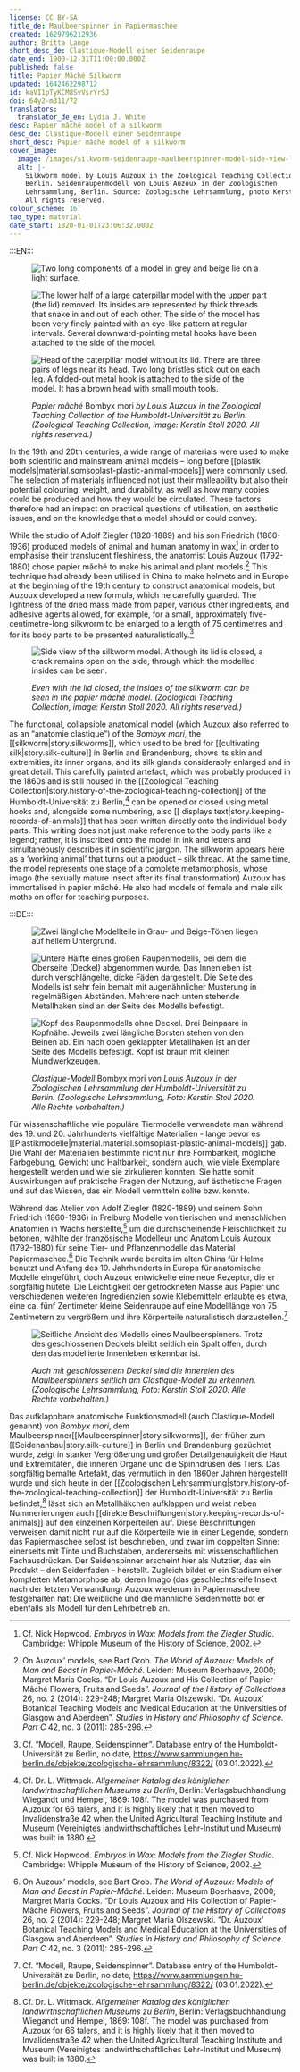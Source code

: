 ```yaml
---
license: CC BY-SA
title_de: Maulbeerspinner in Papiermaschee
created: 1629796212936
author: Britta Lange
short_desc_de: Clastique-Modell einer Seidenraupe
date_end: 1900-12-31T11:00:00.000Z
published: false
title: Papier Mâché Silkworm
updated: 1642462298712
id: kaVI1pTyKCM8SvVsrYrSJ
doi: 64y2-m311/72
translators:
  translator_de_en: Lydia J. White
desc: Papier mâché model of a silkworm
desc_de: Clastique-Modell einer Seidenraupe
short_desc: Papier mâché model of a silkworm
cover_image:
  image: /images/silkworm-seidenraupe-maulbeerspinner-model-side-view-louis-auzoux.jpeg
  alt: |-
    Silkworm model by Louis Auzoux in the Zoological Teaching Collection,
    Berlin. Seidenraupenmodell von Louis Auzoux in der Zoologischen
    Lehrsammlung, Berlin. Source: Zoologische Lehrsammlung, photo Kerstin Stoll.
    All rights reserved.
colour_scheme: 16
tao_type: material
date_start: 1820-01-01T23:06:32.000Z
---
```


:::EN:::

<figure>

<div class="series">

![Two long components of a model in grey and beige lie on a light surface.](/images/guests/silkworm-seidenraupe-maulbeerspinner-model-top-view-louis-auzoux.jpeg)

![The lower half of a large caterpillar model with the upper part (the lid) removed. Its insides are represented by thick threads that snake in and out of each other. The side of the model has been very finely painted with an eye-like pattern at regular intervals. Several downward-pointing metal hooks have been attached to the side of the model.](/images/guests/silkworm-seidenraupe-maulbeerspinner-model-opened-top-view-louis-auzoux.jpeg)

![Head of the caterpillar model without its lid. There are three pairs of legs near its head. Two long bristles stick out on each leg. A folded-out metal hook is attached to the side of the model. It has a brown head with small mouth tools.](/images/guests/silkworm-seidenraupe-maulbeerspinner-model-detail-louis-auzoux.jpeg)

</div>

<figcaption>

_Papier mâché_ Bombyx mori _by Louis Auzoux in the Zoological Teaching Collection of the Humboldt-Universität zu Berlin. (Zoological Teaching Collection, image: Kerstin Stoll 2020. All rights reserved.)_

</figcaption>

</figure>

In the 19th and 20th centuries, a wide range of materials were used to make both scientific and mainstream animal models – long before [[plastik models|material.somsoplast-plastic-animal-models]] were commonly used. The selection of materials influenced not just their malleability but also their potential colouring, weight, and durability, as well as how many copies could be produced and how they would be circulated. These factors therefore had an impact on practical questions of utilisation, on aesthetic issues, and on the knowledge that a model should or could convey.

While the studio of Adolf Ziegler (1820-1889) and his son Friedrich (1860-1936) produced models of animal and human anatomy in wax[^1] in order to emphasise their translucent fleshiness, the anatomist Louis Auzoux (1792-1880) chose papier mâché to make his animal and plant models.[^2] This technique had already been utilised in China to make helmets and in Europe at the beginning of the 19th century to construct anatomical models, but Auzoux developed a new formula, which he carefully guarded. The lightness of the dried mass made from paper, various other ingredients, and adhesive agents allowed, for example, for a small, approximately five-centimetre-long silkworm to be enlarged to a length of 75 centimetres and for its body parts to be presented naturalistically.[^3]

<figure>

![Side view of the silkworm model. Although its lid is closed, a crack remains open on the side, through which the modelled insides can be seen.](/images/guests/silkworm-seidenraupe-maulbeerspinner-model-side-view-louis-auzoux.jpeg)

<figcaption>

_Even with the lid closed, the insides of the silkworm can be seen in the papier mâché model. (Zoological Teaching Collection, image: Kerstin Stoll 2020. All rights reserved.)_

</figcaption>

</figure>

The functional, collapsible anatomical model (which Auzoux also referred to as an “anatomie clastique”) of the _Bombyx mori_, the [[silkworm|story.silkworms]], which used to be bred for [[cultivating silk|story.silk-culture]] in Berlin and Brandenburg, shows its skin and extremities, its inner organs, and its silk glands considerably enlarged and in great detail. This carefully painted artefact, which was probably produced in the 1860s and is still housed in the [[Zoological Teaching Collection|story.history-of-the-zoological-teaching-collection]] of the Humboldt-Universität zu Berlin,[^4] can be opened or closed using metal hooks and, alongside some numbering, also [[ displays text|story.keeping-records-of-animals]] that has been written directly onto the individual body parts. This writing does not just make reference to the body parts like a legend; rather, it is inscribed onto the model in ink and letters and simultaneously describes it in scientific jargon. The silkworm appears here as a ‘working animal’ that turns out a product – silk thread. At the same time, the model represents one stage of a complete metamorphosis, whose imago (the sexually mature insect after its final transformation) Auzoux has immortalised in papier mâché. He also had models of female and male silk moths on offer for teaching purposes.

[^1]: Cf. Nick Hopwood. _Embryos in Wax: Models from the Ziegler Studio_. Cambridge: Whipple Museum of the History of Science, 2002.

[^2]: On Auzoux’ models, see Bart Grob. _The World of Auzoux: Models of Man and Beast in Papier-Mâché_. Leiden: Museum Boerhaave, 2000; Margret Maria Cocks. “Dr Louis Auzoux and His Collection of Papier-Mâché Flowers, Fruits and Seeds”. _Journal of the History of Collections_ 26, no. 2 (2014): 229-248; Margret Maria Olszewski. “Dr. Auzoux’ Botanical Teaching Models and Medical Education at the Universities of Glasgow and Aberdeen”. _Studies in History and Philosophy of Science. Part C_ 42, no. 3 (2011): 285-296.

[^3]: Cf. “Modell, Raupe, Seidenspinner”. Database entry of the Humboldt-Universität zu Berlin, no date, https://www.sammlungen.hu-berlin.de/objekte/zoologische-lehrsammlung/8322/ (03.01.2022).


[^4]: Cf. Dr. L. Wittmack. _Allgemeiner Katalog des königlichen landwirthschaftlichen Museums zu Berlin_, Berlin: Verlagsbuchhandlung Wiegandt und Hempel, 1869: 108f. The model was purchased from Auzoux for 66 talers, and it is highly likely that it then moved to Invalidenstraße 42 when the United Agricultural Teaching Institute and Museum (Vereinigtes landwirthschaftliches Lehr-Institut und Museum) was built in 1880. 

:::DE:::

<figure>

<div class="series">

![Zwei längliche Modellteile in Grau- und Beige-Tönen liegen auf hellem Untergrund.](/images/guests/silkworm-seidenraupe-maulbeerspinner-model-top-view-louis-auzoux.jpeg)

![Untere Hälfte eines großen Raupenmodells, bei dem die Oberseite (Deckel) abgenommen wurde. Das Innenleben ist durch verschlängelte, dicke Fäden dargestellt. Die Seite des Modells ist sehr fein bemalt mit augenähnlicher Musterung in regelmäßigen Abständen. Mehrere nach unten stehende Metallhaken sind an der Seite des Modells befestigt.](/images/guests/silkworm-seidenraupe-maulbeerspinner-model-opened-top-view-louis-auzoux.jpeg)

![Kopf des Raupenmodells ohne Deckel. Drei Beinpaare in Kopfnähe. Jeweils zwei längliche Borsten stehen von den Beinen ab. Ein nach oben geklappter Metallhaken ist an der Seite des Modells befestigt. Kopf ist braun mit kleinen Mundwerkzeugen.](/images/guests/silkworm-seidenraupe-maulbeerspinner-model-detail-louis-auzoux.jpeg)

</div>

<figcaption>

_Clastique-Modell_ Bombyx mori _von Louis Auzoux in der Zoologischen Lehrsammlung der Humboldt-Universität zu Berlin. (Zoologische Lehrsammlung, Foto: Kerstin Stoll 2020. Alle Rechte vorbehalten.)_

</figcaption>

</figure>

Für wissenschaftliche wie populäre Tiermodelle verwendete man während des 19. und 20. Jahrhunderts vielfältige Materialien - lange bevor es [[Plastikmodelle|material.material.somsoplast-plastic-animal-models]] gab. Die Wahl der Materialien bestimmte nicht nur ihre Formbarkeit, mögliche Farbgebung, Gewicht und Haltbarkeit, sondern auch, wie viele Exemplare hergestellt werden und wie sie zirkulieren konnten. Sie hatte somit Auswirkungen auf praktische Fragen der Nutzung, auf ästhetische Fragen und auf das Wissen, das ein Modell vermitteln sollte bzw. konnte.

Während das Atelier von Adolf Ziegler (1820-1889) und seinem Sohn Friedrich (1860-1936) in Freiburg Modelle von tierischen und menschlichen Anatomien in Wachs herstellte,[^1] um die durchscheinende Fleischlichkeit zu betonen, wählte der französische Modelleur und Anatom Louis Auzoux (1792-1880) für seine Tier- und Pflanzenmodelle das Material Papiermaschee.[^2] Die Technik wurde bereits im alten China für Helme benutzt und Anfang des 19. Jahrhunderts in Europa für anatomische Modelle eingeführt, doch Auzoux entwickelte eine neue Rezeptur, die er sorgfältig hütete. Die Leichtigkeit der getrockneten Masse aus Papier und verschiedenen weiteren Ingredienzien sowie Klebemitteln erlaubte es etwa, eine ca. fünf Zentimeter kleine Seidenraupe auf eine Modelllänge von 75 Zentimetern zu vergrößern und ihre Körperteile naturalistisch darzustellen.[^3]

<figure>

![Seitliche Ansicht des Modells eines Maulbeerspinners. Trotz des geschlossenen Deckels bleibt seitlich ein Spalt offen, durch den das modellierte Innenleben erkennbar ist.](/images/guests/silkworm-seidenraupe-maulbeerspinner-model-side-view-louis-auzoux.jpeg)

<figcaption>

_Auch mit geschlossenem Deckel sind die Innereien des Maulbeerspinners seitlich am Clastique-Modell zu erkennen. (Zoologische Lehrsammlung, Foto: Kerstin Stoll 2020. Alle Rechte vorbehalten.)_

</figcaption>

</figure>

Das aufklappbare anatomische Funktionsmodell (auch Clastique-Modell genannt) von _Bombyx mori_, dem Maulbeerspinner[[Maulbeerspinner|story.silkworms]], der früher zum [[Seidenanbau|story.silk-culture]] in Berlin und Brandenburg gezüchtet wurde, zeigt in starker Vergrößerung und großer Detailgenauigkeit die Haut und Extremitäten, die inneren Organe und die Spinndrüsen des Tiers. Das sorgfältig bemalte Artefakt, das vermutlich in den 1860er Jahren hergestellt wurde und sich heute in der [[Zoologischen Lehrsammlung|story.history-of-the-zoological-teaching-collection]] der Humboldt-Universität zu Berlin befindet,[^4] lässt sich an Metallhäkchen aufklappen und weist neben Nummerierungen auch [[direkte Beschriftungen|story.keeping-records-of-animals]] auf den einzelnen Körperteilen auf. Diese Beschriftungen verweisen damit nicht nur auf die Körperteile wie in einer Legende, sondern das Papiermaschee selbst ist beschrieben, und zwar im doppelten Sinne: einerseits mit Tinte und Buchstaben, andererseits mit wissenschaftlichen Fachausdrücken. Der Seidenspinner erscheint hier als Nutztier, das ein Produkt – den Seidenfaden – herstellt. Zugleich bildet er ein Stadium einer kompletten Metamorphose ab, deren Imago (das geschlechtsreife Insekt nach der letzten Verwandlung) Auzoux wiederum in Papiermaschee festgehalten hat: Die weibliche und die männliche Seidenmotte bot er ebenfalls als Modell für den Lehrbetrieb an.

[^1]: Vgl. Nick Hopwood. _Embryos in Wax: Models from the Ziegler Studio_. Cambridge: Whipple Museum of the History of Science, 2002.

[^2]: Zu Auzoux’ Modellen, vgl. Bart Grob. _The World of Auzoux: Models of Man and Beast in Papier-Mâché_. Leiden: Museum Boerhaave, 2000; Margret Maria Cocks. “Dr Louis Auzoux and His Collection of Papier-Mâché Flowers, Fruits and Seeds”. _Journal of the History of Collections_ 26, Nr. 2 (2014): 229-248; Margret Maria Olszewski. “Dr. Auzoux’ Botanical Teaching Models and Medical Education at the Universities of Glasgow and Aberdeen”. _Studies in History and Philosophy of Science. Part C_ 42, Nr. 3 (2011): 285-296.

[^3]: Vgl. “Modell, Raupe, Seidenspinner”. Datenbankeintrag der Humboldt-Universität zu Berlin, ohne Datum, https://www.sammlungen.hu-berlin.de/objekte/zoologische-lehrsammlung/8322/ (03.01.2022).

[^4]: Vgl. Dr. L. Wittmack. _Allgemeiner Katalog des königlichen landwirthschaftlichen Museums zu Berlin_. Berlin: Verlagsbuchhandlung Wiegandt und Hempel, 1869: 108f. Das Modell von Auzoux wurde für gut 66 Taler erworben und dann höchstwahrscheinlich mit dem Neubau des Vereinigten landwirthschaftlichen Lehr-Institut und Museum in Berlin 1880 in die Invalidenstraße 42 transferiert. 
